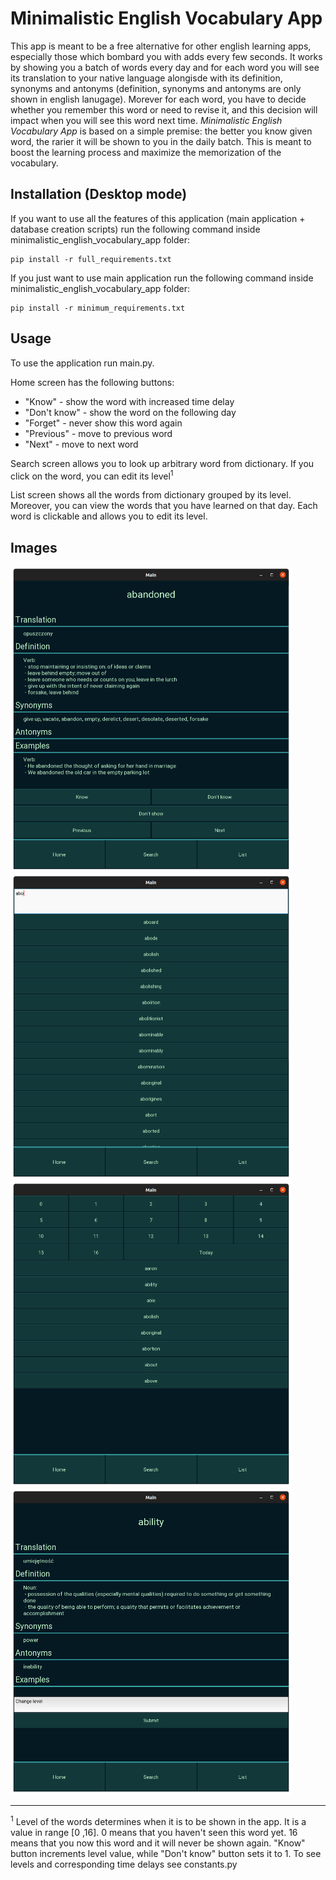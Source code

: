 # Minimalistic English Vocabulary App

This app is meant to be a free alternative for other english learning apps, especially those which bombard you with adds every few seconds. It works by showing you a batch of words every day and for each word you will see its translation to your native language alongisde with its definition, synonyms and antonyms (definition, synonyms and antonyms are only shown in english lanugage). Morever for each word, you have to decide whether you remember this word or need to revise it, and this decision will impact when you will see this word next time. *Minimalistic English Vocabulary App* is based on a simple premise: the better you know given word, the rarier it will be shown to you in the daily batch. This is meant to boost the learning process and maximize the memorization of the vocabulary.

## Installation (Desktop mode)

If you want to use all the features of this application (main application + database creation scripts) run the following command inside minimalistic_english_vocabulary_app folder:
```
pip install -r full_requirements.txt
```

If you just want to use main application run the following command inside minimalistic_english_vocabulary_app folder:
```
pip install -r minimum_requirements.txt
```

## Usage

To use the application run main.py.

Home screen has the following buttons:
- "Know" - show the word with increased time delay
- "Don't know" - show the word on the following day
- "Forget" - never show this word again
- "Previous" - move to previous word
- "Next" - move to next word

Search screen allows you to look up arbitrary word from dictionary. If you click on the word, you can edit its level<sup>1</sup>

List screen shows all the words from dictionary grouped by its level. Moreover, you can view the words that you have learned on that day. Each word is clickable and allows you to edit its level.

## Images

<p float="left">
  <img src="images/main.png" width="450" />
  <img src="images/search.png" width="450" /> 
  <img src="images/list.png" width="450" />
  <img src="images/edit.png" width="450" /> 
</p>

-------------------------------------------
<sup>1</sup> Level of the words determines when it is to be shown in the app. It is a value in range [0 ,16]. 0 means that you haven't seen this word yet. 16 means that you now this word and it will never be shown again. "Know" button increments level value, while "Don't know" button sets it to 1. To see levels and corresponding time delays see constants.py
